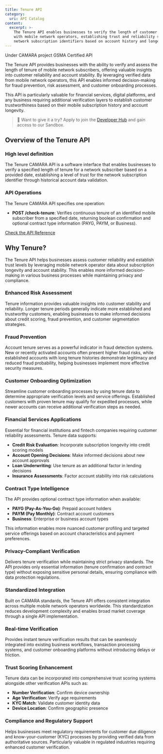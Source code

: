 ```yaml
---
title: Tenure API
category:
  uri: API Catalog
content:
  excerpt: >-
    The Tenure API enables businesses to verify the length of customer tenure
    with mobile network operators, establishing trust and reliability scores for
    network subscription identifiers based on account history and longevity.
---
```


<div style={{display: 'flex', gap: '8px', marginBottom: '15px'}}>
  <span style={{backgroundColor: '#f0f0f0', border: '1px solid #ccc', borderRadius: '15px', padding: '4px 12px', fontSize: '12px', fontWeight: 'bold', color: '#666'}}>Under CAMARA project</span>
  <span style={{backgroundColor: '#8a8a8a', color: 'white', borderRadius: '15px', padding: '4px 12px', fontSize: '12px', fontWeight: 'bold'}}>GSMA Certified API</span>
</div>

The Tenure API provides businesses with the ability to verify and assess the length of tenure of mobile network subscribers, offering valuable insights into customer reliability and account stability. By leveraging verified data from mobile network operators, this API enables informed decision-making for fraud prevention, risk assessment, and customer onboarding processes.

This API is particularly valuable for financial services, digital platforms, and any business requiring additional verification layers to establish customer trustworthiness based on their mobile subscription history and account longevity.

> 📘 Want to give it a try?
> Apply to join the [Developer Hub](https://opengateway.telefonica.com/en/developer-hub/join) and gain access to our Sandbox.



## Overview of the Tenure API

### High level definition

The Tenure CAMARA API is a software interface that enables businesses to verify a specified length of tenure for a network subscriber based on a provided date, establishing a level of trust for the network subscription identifier through historical account data validation.

### API Operations

The Tenure CAMARA API specifies one operation:

- **POST /check-tenure**: Verifies continuous tenure of an identified mobile subscriber from a specified date, returning boolean confirmation and optional contract type information (PAYG, PAYM, or Business).

[Check the API Reference](https://developers.opengateway.telefonica.com/reference/checktenure)

## Why Tenure?

The Tenure API helps businesses assess customer reliability and establish trust levels by leveraging mobile network operator data about subscription longevity and account stability. This enables more informed decision-making in various business processes while maintaining privacy and compliance.

### Enhanced Risk Assessment

Tenure information provides valuable insights into customer stability and reliability. Longer tenure periods generally indicate more established and trustworthy customers, enabling businesses to make informed decisions about credit scoring, fraud prevention, and customer segmentation strategies.

### Fraud Prevention

Account tenure serves as a powerful indicator in fraud detection systems. New or recently activated accounts often present higher fraud risks, while established accounts with long tenure histories demonstrate legitimacy and reduced fraud probability, helping businesses implement more effective security measures.

### Customer Onboarding Optimization

Streamline customer onboarding processes by using tenure data to determine appropriate verification levels and service offerings. Established customers with proven tenure may qualify for expedited processes, while newer accounts can receive additional verification steps as needed.

### Financial Services Applications

Essential for financial institutions and fintech companies requiring customer reliability assessments. Tenure data supports:

- **Credit Risk Evaluation**: Incorporate subscription longevity into credit scoring models
- **Account Opening Decisions**: Make informed decisions about new account approvals
- **Loan Underwriting**: Use tenure as an additional factor in lending decisions
- **Insurance Assessments**: Factor account stability into risk calculations

### Contract Type Intelligence

The API provides optional contract type information when available:

- **PAYG (Pay-As-You-Go)**: Prepaid account holders
- **PAYM (Pay Monthly)**: Contract account customers  
- **Business**: Enterprise or business account types

This information enables more nuanced customer profiling and targeted service offerings based on account characteristics and payment preferences.

### Privacy-Compliant Verification

Delivers tenure verification while maintaining strict privacy standards. The API provides only essential information (tenure confirmation and contract type) without exposing sensitive personal details, ensuring compliance with data protection regulations.

### Standardized Integration

Built on CAMARA standards, the Tenure API offers consistent integration across multiple mobile network operators worldwide. This standardization reduces development complexity and enables broad market coverage through a single API implementation.

### Real-time Verification

Provides instant tenure verification results that can be seamlessly integrated into existing business workflows, transaction processing systems, and customer onboarding platforms without introducing delays or friction.

### Trust Scoring Enhancement

Tenure data can be incorporated into comprehensive trust scoring systems alongside other verification APIs such as:

- **Number Verification**: Confirm device ownership
- **Age Verification**: Verify age requirements  
- **KYC Match**: Validate customer identity data
- **Device Location**: Confirm geographic presence

### Compliance and Regulatory Support

Helps businesses meet regulatory requirements for customer due diligence and know-your-customer (KYC) processes by providing verified data from authoritative sources. Particularly valuable in regulated industries requiring enhanced customer verification.
